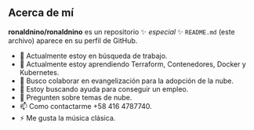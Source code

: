 ## Acerca de mí


**ronaldnino/ronaldnino** es un repositorio ✨ _especial_ ✨ `README.md` (este archivo) aparece en su perfil de GitHub.

- 🔭 Actualmente estoy en búsqueda de trabajo.
- 🌱 Actualmente estoy aprendiendo Terraform, Contenedores, Docker y Kubernetes.
- 👯 Busco colaborar en evangelización para la adopción de la nube.
- 🤔 Estoy buscando ayuda para conseguir un empleo.
- 💬 Pregunten sobre temas de nube.
- 📫 Como contactarme +58 416 4787740.
- ⚡ Me gusta la música clásica.

